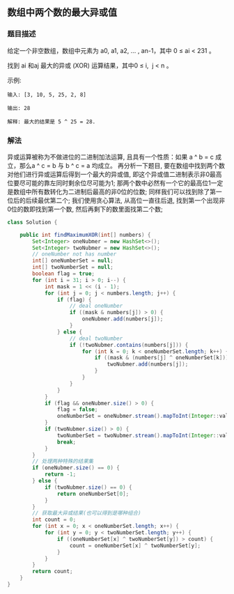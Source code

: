 ## 数组中两个数的最大异或值
### 题目描述

给定一个非空数组，数组中元素为 a0, a1, a2, … , an-1，其中 0 ≤ ai < 231 。

找到 ai 和aj 最大的异或 (XOR) 运算结果，其中0 ≤ i,  j < n 。

示例:
```
输入: [3, 10, 5, 25, 2, 8]

输出: 28

解释: 最大的结果是 5 ^ 25 = 28.
```

### 解法
异或运算被称为不做进位的二进制加法运算, 且具有一个性质：如果 a ^ b = c 成立，那么a ^ c = b 与 b ^ c = a 均成立。 
再分析一下题目, 要在数组中找到两个数对他们进行异或运算后得到一个最大的异或值, 即这个异或值二进制表示非0最高位要尽可能的靠左同时剩余位尽可能为1; 
那两个数中必然有一个它的最高位1一定是数组中所有数转化为二进制后最高的非0位的位数;
同样我们可以找到除了第一位后的后续最优第二个; 我们使用贪心算法, 从高位一直往后退, 找到第一个出现非0位的数即找到第一个数, 然后再剩下的数里面找第二个数;

```java
class Solution {

    public int findMaximumXOR(int[] numbers) {
        Set<Integer> oneNubmer = new HashSet<>();
        Set<Integer> twoNubmer = new HashSet<>();
        // oneNumber not has number
        int[] oneNumberSet = null;
        int[] twoNumberSet = null;
        boolean flag = true;
        for (int i = 31; i > 0; i--) {
            int mask = 1 << (i - 1);
            for (int j = 0; j < numbers.length; j++) {
                if (flag) {
                    // deal oneNumber
                    if ((mask & numbers[j]) > 0) {
                        oneNubmer.add(numbers[j]);
                    }
                } else {
                    // deal twoNumber
                    if (!twoNubmer.contains(numbers[j])) {
                        for (int k = 0; k < oneNumberSet.length; k++) {
                            if ((mask & (numbers[j] ^ oneNumberSet[k])) > 0) {
                                twoNubmer.add(numbers[j]);
                            }
                        }
                    }
                }
            }
            if (flag && oneNubmer.size() > 0) {
                flag = false;
                oneNumberSet = oneNubmer.stream().mapToInt(Integer::valueOf).toArray();
            }
            if (twoNubmer.size() > 0) {
                twoNumberSet = twoNubmer.stream().mapToInt(Integer::valueOf).toArray();
                break;
            }
        }
        // 处理两种特殊的结果集
        if (oneNubmer.size() == 0) {
            return -1;
        } else {
            if (twoNubmer.size() == 0) {
                return oneNumberSet[0];
            }
        }
        // 获取最大异或结果(也可以得到是哪种组合)
        int count = 0;
        for (int x = 0; x < oneNumberSet.length; x++) {
            for (int y = 0; y < twoNumberSet.length; y++) {
                if ((oneNumberSet[x] ^ twoNumberSet[y]) > count) {
                    count = oneNumberSet[x] ^ twoNumberSet[y];
                }
            }
        }
        return count;
    }
}
```
